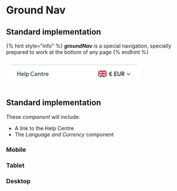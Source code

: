 # Ground Nav

## Standard implementation

{% hint style="info" %}
_**groundNav**_ is a special navigation, specially prepared to work at the bottom of any page
{% endhint %}

![:size=500](../.gitbook/assets/groundnav.png)

## Standard implementation

These _component_ will include:

* A link to the Help Centre
* The _Language and Currency_ component

### Mobile

### Tablet

### Desktop


